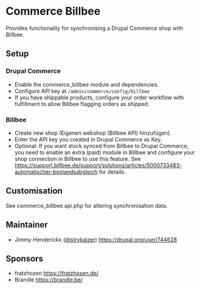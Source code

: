 # Commerce Billbee

Provides functionality for synchronising a Drupal Commerce shop with Billbee.

## Setup

### Drupal Commerce

* Enable the commerce_billbee module and dependencies.
* Configure API key at ```/admin/commerce/config/billbee```
* If you have shippable products, configure your order workflow with fulfillment to allow Billbee flagging orders as
  shipped.

### Billbee

* Create new shop (Eigenen webshop (Billbee API) hinzufügen).
* Enter the API key you created in Drupal Commerce as Key.
* Optional: If you want stock synced from Billbee to Drupal Commerce, you need to enable an extra (paid) module in
  Billbee and configure your shop connection in Billbee to use this feature. See 
  https://support.billbee.de/support/solutions/articles/5000733483-automatischer-bestandsabgleich for details.

## Customisation

See commerce_billbee.api.php for altering synchronisation data.

## Maintainer

* Jimmy Henderickx ([@strykaizer](https://github.com/strykaizer)) https://drupal.org/user/744628

## Sponsors

* fratzhozen https://fratzhosen.de/
* Brandle https://brandle.be/
